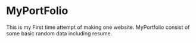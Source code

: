 # MyPortFolio
This is my First time attempt of making one website. MyPortfolio consist of some basic random data including resume.
